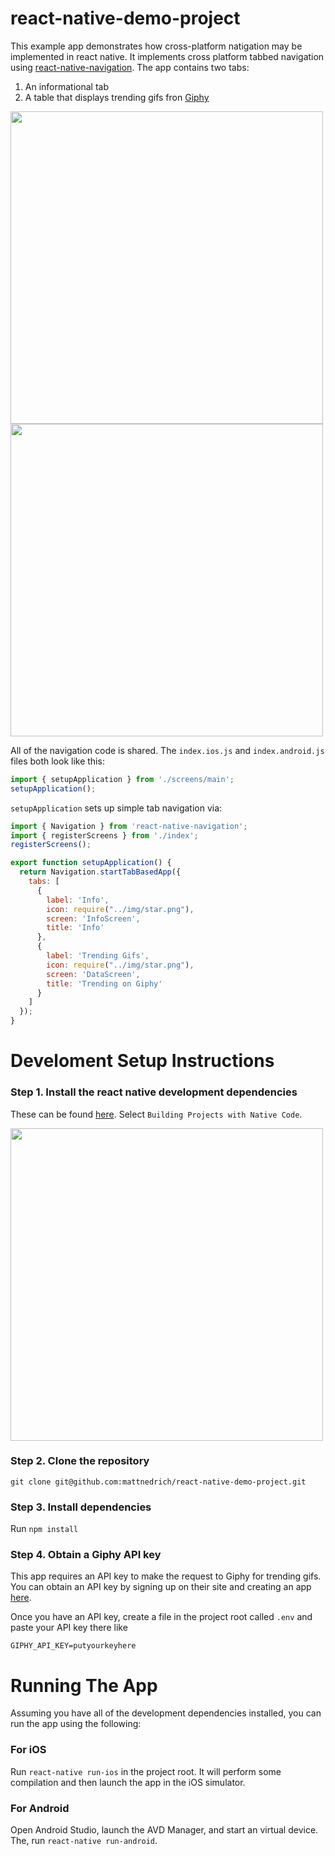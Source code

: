 # react-native-demo-project
This example app demonstrates how cross-platform natigation may be implemented in react native. It implements cross platform tabbed navigation using [react-native-navigation](https://github.com/wix/react-native-navigation). The app contains two tabs:

1. An informational tab
2. A table that displays trending gifs fron [Giphy](https://giphy.com/)

<img width="500" src="https://user-images.githubusercontent.com/4796480/28501972-1c2f512c-6fb6-11e7-97f2-95a6af89a7cf.png" />
<img width="500" src="https://user-images.githubusercontent.com/4796480/28501968-0ef72e94-6fb6-11e7-852f-436de2dcf347.gif" />

All of the navigation code is shared. The `index.ios.js` and `index.android.js` files both look like this:

```javascript
import { setupApplication } from './screens/main';
setupApplication();
```

`setupApplication` sets up simple tab navigation via:

```javascript
import { Navigation } from 'react-native-navigation';
import { registerScreens } from './index';
registerScreens();

export function setupApplication() {
  return Navigation.startTabBasedApp({
    tabs: [
      {
        label: 'Info',
        icon: require("../img/star.png"),
        screen: 'InfoScreen',
        title: 'Info'
      },
      {
        label: 'Trending Gifs',
        icon: require("../img/star.png"),
        screen: 'DataScreen',
        title: 'Trending on Giphy'
      }
    ]
  });
}
```

# Develoment Setup Instructions
### Step 1. Install the react native development dependencies

These can be found [here](https://facebook.github.io/react-native/docs/getting-started.html). Select `Building Projects with Native Code`.

<img width="500" src="https://user-images.githubusercontent.com/4796480/28501683-f43f0254-6fae-11e7-92f8-066c7ad27de9.png" />

### Step 2. Clone the repository
`git clone git@github.com:mattnedrich/react-native-demo-project.git`

### Step 3. Install dependencies
Run `npm install`

### Step 4. Obtain a Giphy API key
This app requires an API key to make the request to Giphy for trending gifs. You can obtain an API key by signing up on their site and creating an app [here](https://developers.giphy.com/dashboard/?create=true). 

Once you have an API key, create a file in the project root called `.env` and paste your API key there like

```
GIPHY_API_KEY=putyourkeyhere
```
# Running The App
Assuming you have all of the development dependencies installed, you can run the app using the following:

### For iOS
Run `react-native run-ios` in the project root. It will perform some compilation and then launch the app in the iOS simulator.

### For Android
Open Android Studio, launch the AVD Manager, and start an virtual device. The, run `react-native run-android`.
